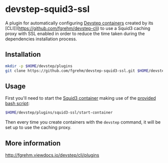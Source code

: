 # devstep-squid3-ssl

A plugin for automatically configuring [Devstep containers](http://fgrehm.viewdocs.io/devstep) created by its [CLI]](https://github.com/fgrehm/devstep-cli) to use a Squid3 caching proxy with SSL enabled in order to reduce the time taken during the dependencies installation process.

## Installation

```sh
mkdir -p $HOME/devstep/plugins
git clone https://github.com/fgrehm/devstep-squid3-ssl.git $HOME/devstep/plugins/squid3-ssl
```

## Usage

First you'll need to start the [Squid3 container](https://github.com/fgrehm/squid3-ssl-docker) making use of the [provided bash script](start-container):

```sh
$HOME/devstep/plugins/squid3-ssl/start-container
```

Then every time you create containers with the `devstep` command, it will be set up to use the caching proxy.

## More information

http://fgrehm.viewdocs.io/devstep/cli/plugins
